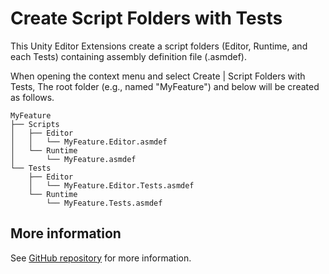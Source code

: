 # Create Script Folders with Tests

This Unity Editor Extensions create a script folders (Editor, Runtime, and each Tests) containing assembly definition file (.asmdef).

When opening the context menu and select Create | Script Folders with Tests,
The root folder (e.g., named "MyFeature") and below will be created as follows.

```
MyFeature
├── Scripts
│   ├── Editor
│   │   └── MyFeature.Editor.asmdef
│   └── Runtime
│       └── MyFeature.asmdef
└── Tests
    ├── Editor
    │   └── MyFeature.Editor.Tests.asmdef
    └── Runtime
        └── MyFeature.Tests.asmdef
```


## More information

See [GitHub repository](https://github.com/nowsprinting/create-script-folders-with-tests) for more information.
